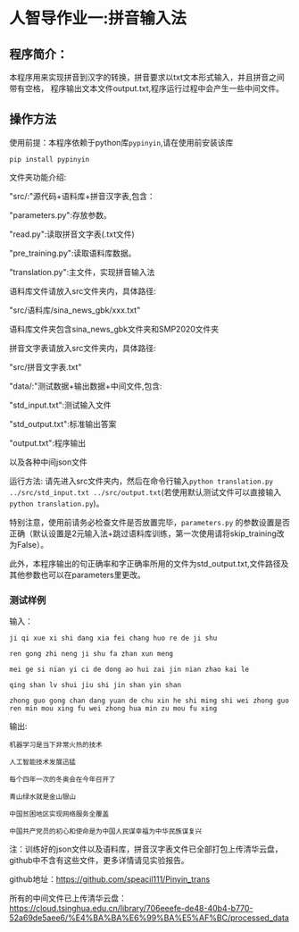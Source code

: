 # 人智导作业一:拼音输入法
## 程序简介：
本程序用来实现拼音到汉字的转换，拼音要求以txt文本形式输入，并且拼音之间带有空格，
程序输出文本文件output.txt,程序运行过程中会产生一些中间文件。

## 操作方法
使用前提：本程序依赖于python库`pypinyin`,请在使用前安装该库

```pip install pypinyin```

文件夹功能介绍:

"src/:"源代码+语料库+拼音汉字表,包含：

"parameters.py":存放参数。

"read.py":读取拼音文字表(.txt文件)

"pre_training.py":读取语料库数据。

"translation.py":主文件，实现拼音输入法

语料库文件请放入src文件夹内，具体路径:

"src/语料库/sina_news_gbk/xxx.txt"

语料库文件夹包含sina_news_gbk文件夹和SMP2020文件夹

拼音文字表请放入src文件夹内，具体路径:

"src/拼音文字表.txt"



"data/:"测试数据+输出数据+中间文件,包含:

"std_input.txt":测试输入文件

"std_output.txt":标准输出答案

"output.txt":程序输出

以及各种中间json文件

运行方法: 请先进入src文件夹内，然后在命令行输入`python translation.py ../src/std_input.txt ../src/output.txt`(若使用默认测试文件可以直接输入`python translation.py`)。

特别注意，使用前请务必检查文件是否放置完毕，`parameters.py` 的参数设置是否正确（默认设置是2元输入法+跳过语料库训练，第一次使用请将skip_training改为False）。

此外，本程序输出的句正确率和字正确率所用的文件为std_output.txt,文件路径及其他参数也可以在parameters里更改。

### 测试样例
输入：
```
ji qi xue xi shi dang xia fei chang huo re de ji shu

ren gong zhi neng ji shu fa zhan xun meng

mei ge si nian yi ci de dong ao hui zai jin nian zhao kai le

qing shan lv shui jiu shi jin shan yin shan

zhong guo gong chan dang yuan de chu xin he shi ming shi wei zhong guo ren min mou xing fu wei zhong hua min zu mou fu xing
```
输出:
```
机器学习是当下非常火热的技术

人工智能技术发展迅猛

每个四年一次的冬奥会在今年召开了

青山绿水就是金山银山

中国贫困地区实现网络服务全覆盖

中国共产党员的初心和使命是为中国人民谋幸福为中华民族谋复兴
```



注：训练好的json文件以及语料库，拼音汉字表文件已全部打包上传清华云盘，github中不含有这些文件，更多详情请见实验报告。

github地址：https://github.com/speacil111/Pinyin_trans

所有的中间文件已上传清华云盘：https://cloud.tsinghua.edu.cn/library/706eeefe-de48-40b4-b770-52a69de5aee6/%E4%BA%BA%E6%99%BA%E5%AF%BC/processed_data

 